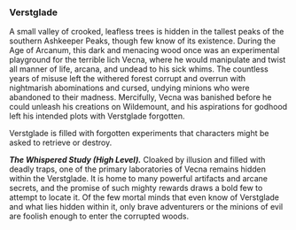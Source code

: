 ### Verstglade

A small valley of crooked, leafless trees is hidden in the tallest peaks of the southern Ashkeeper Peaks, though few know of its existence. During the Age of Arcanum, this dark and menacing wood once was an experimental playground for the terrible lich Vecna, where he would manipulate and twist all manner of life, arcana, and undead to his sick whims. The countless years of misuse left the withered forest corrupt and overrun with nightmarish abominations and cursed, undying minions who were abandoned to their madness. Mercifully, Vecna was banished before he could unleash his creations on Wildemount, and his aspirations for godhood left his intended plots with Verstglade forgotten.

Verstglade is filled with forgotten experiments that characters might be asked to retrieve or destroy.

_**The Whispered Study (High Level).**_ Cloaked by illusion and filled with deadly traps, one of the primary laboratories of Vecna remains hidden within the Verstglade. It is home to many powerful artifacts and arcane secrets, and the promise of such mighty rewards draws a bold few to attempt to locate it. Of the few mortal minds that even know of Verstglade and what lies hidden within it, only brave adventurers or the minions of evil are foolish enough to enter the corrupted woods.